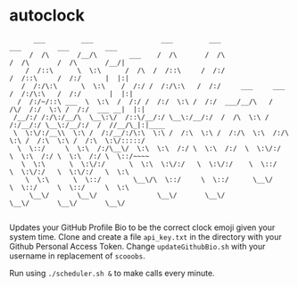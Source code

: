 # autoclock

```
      ___         ___                 ___         ___                     ___         ___         ___     
     /  /\       /__/\        ___    /  /\       /  /\                   /  /\       /  /\       /__/|    
    /  /::\      \  \:\      /  /\  /  /::\     /  /:/                  /  /::\     /  /:/      |  |:|    
   /  /:/\:\      \  \:\    /  /:/ /  /:/\:\   /  /:/     ___     ___  /  /:/\:\   /  /:/       |  |:|    
  /  /:/~/::\ ___  \  \:\  /  /:/ /  /:/  \:\ /  /:/  ___/__/\   /  /\/  /:/  \:\ /  /:/  ___ __|  |:|    
 /__/:/ /:/\:/__/\  \__\:\/  /::\/__/:/ \__\:/__/:/  /  /\  \:\ /  /:/__/:/ \__\:/__/:/  /  //__/\_|:|____
 \  \:\/:/__\\  \:\ /  /:/__/:/\:\  \:\ /  /:\  \:\ /  /:/\  \:\  /:/\  \:\ /  /:\  \:\ /  /:\  \:\/:::::/
  \  \::/     \  \:\  /:/\__\/  \:\  \:\  /:/ \  \:\  /:/  \  \:\/:/  \  \:\  /:/ \  \:\  /:/ \  \::/~~~~ 
   \  \:\      \  \:\/:/      \  \:\  \:\/:/   \  \:\/:/    \  \::/    \  \:\/:/   \  \:\/:/   \  \:\     
    \  \:\      \  \::/        \__\/\  \::/     \  \::/      \__\/      \  \::/     \  \::/     \  \:\    
     \__\/       \__\/               \__\/       \__\/                   \__\/       \__\/       \__\/    
                                                                                                          
```


Updates your GitHub Profile Bio to be the correct clock emoji given your system time. Clone and create a file `api_key.txt` in the directory with your Github Personal Access Token. Change `updateGithubBio.sh` with your username in replacement of `scooobs`.

Run using `./scheduler.sh &` to make calls every minute.
